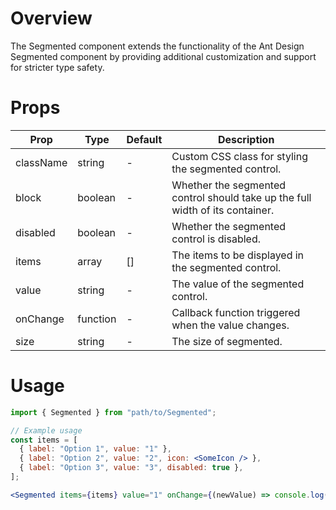 # Overview

The Segmented component extends the functionality of the Ant Design Segmented component by providing additional customization and support for stricter type safety.

# Props

| Prop      | Type     | Default | Description                                                                   |
| --------- | -------- | ------- | ----------------------------------------------------------------------------- |
| className | string   | -       | Custom CSS class for styling the segmented control.                           |
| block     | boolean  | -       | Whether the segmented control should take up the full width of its container. |
| disabled  | boolean  | -       | Whether the segmented control is disabled.                                    |
| items     | array    | []      | The items to be displayed in the segmented control.                           |
| value     | string   | -       | The value of the segmented control.                                           |
| onChange  | function | -       | Callback function triggered when the value changes.                           |
| size      | string   | -       | The size of segmented.                                                        |

# Usage

```jsx
import { Segmented } from "path/to/Segmented";

// Example usage
const items = [
  { label: "Option 1", value: "1" },
  { label: "Option 2", value: "2", icon: <SomeIcon /> },
  { label: "Option 3", value: "3", disabled: true },
];

<Segmented items={items} value="1" onChange={(newValue) => console.log(newValue)} />;
```
